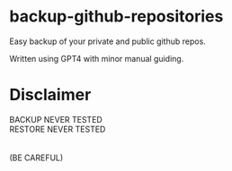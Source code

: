 # backup-github-repositories
Easy backup of your private and public github repos.

Written using GPT4 with minor manual guiding.

# Disclaimer
BACKUP NEVER TESTED<br />
RESTORE NEVER TESTED<br />
<br /><br />
(BE CAREFUL)
